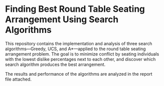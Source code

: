 # Finding Best Round Table Seating Arrangement Using Search Algorithms


This repository contains the implementation and analysis of three search algorithms—Greedy, UCS, and A*—applied to the round table seating arrangement problem. The goal is to minimize conflict by seating individuals with the lowest dislike percentages next to each other, and discover which search algorithm produces the best arrangement. 

The results and performance of the algorithms are analyzed in the report file attached.
